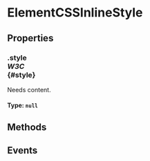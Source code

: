 # ElementCSSInlineStyle

## Properties

### .style <div class="specs"><i>W3C</i></div> {#style}

Needs content.

#### **Type**: `null`

## Methods

## Events
